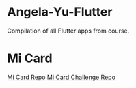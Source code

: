 # Angela-Yu-Flutter
Compilation of all Flutter apps from course.

# Mi Card 

[Mi Card Repo](https://github.com/vpatel-dev/mi-card-flutter)
[Mi Card Challenge Repo](https://github.com/vpatel-dev/mi-card-flutter-challenge)
